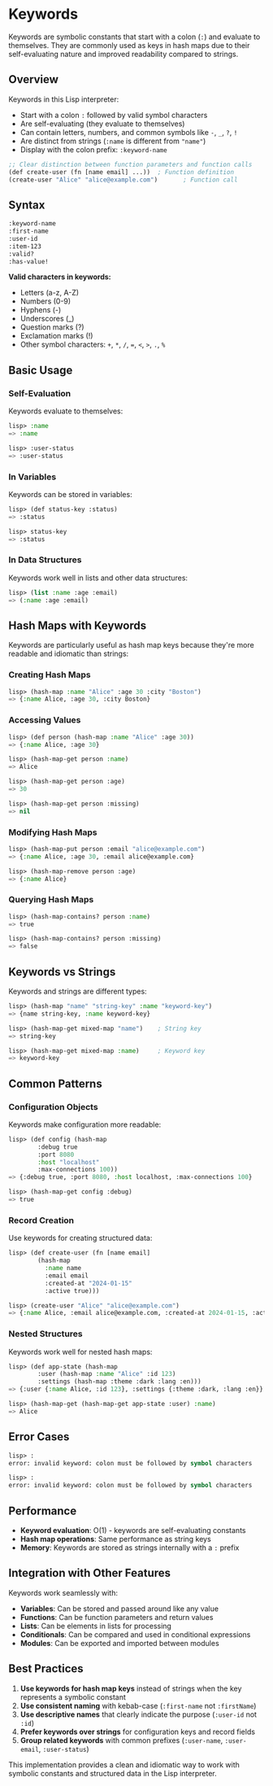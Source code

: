 # Keywords

Keywords are symbolic constants that start with a colon (`:`) and evaluate to themselves. They are commonly used as keys in hash maps due to their self-evaluating nature and improved readability compared to strings.

## Overview

Keywords in this Lisp interpreter:
- Start with a colon `:` followed by valid symbol characters
- Are self-evaluating (they evaluate to themselves)
- Can contain letters, numbers, and common symbols like `-`, `_`, `?`, `!`
- Are distinct from strings (`:name` is different from `"name"`)
- Display with the colon prefix: `:keyword-name`

```lisp
;; Clear distinction between function parameters and function calls
(def create-user (fn [name email] ...))  ; Function definition
(create-user "Alice" "alice@example.com")       ; Function call
```

## Syntax

```lisp
:keyword-name
:first-name
:user-id
:item-123
:valid?
:has-value!
```

**Valid characters in keywords:**
- Letters (a-z, A-Z)
- Numbers (0-9)
- Hyphens (-)
- Underscores (_)
- Question marks (?)
- Exclamation marks (!)
- Other symbol characters: `+`, `*`, `/`, `=`, `<`, `>`, `.`, `%`

## Basic Usage

### Self-Evaluation
Keywords evaluate to themselves:

```lisp
lisp> :name
=> :name

lisp> :user-status
=> :user-status
```

### In Variables
Keywords can be stored in variables:

```lisp
lisp> (def status-key :status)
=> :status

lisp> status-key
=> :status
```

### In Data Structures
Keywords work well in lists and other data structures:

```lisp
lisp> (list :name :age :email)
=> (:name :age :email)
```

## Hash Maps with Keywords

Keywords are particularly useful as hash map keys because they're more readable and idiomatic than strings:

### Creating Hash Maps
```lisp
lisp> (hash-map :name "Alice" :age 30 :city "Boston")
=> {:name Alice, :age 30, :city Boston}
```

### Accessing Values
```lisp
lisp> (def person (hash-map :name "Alice" :age 30))
=> {:name Alice, :age 30}

lisp> (hash-map-get person :name)
=> Alice

lisp> (hash-map-get person :age)
=> 30

lisp> (hash-map-get person :missing)
=> nil
```

### Modifying Hash Maps
```lisp
lisp> (hash-map-put person :email "alice@example.com")
=> {:name Alice, :age 30, :email alice@example.com}

lisp> (hash-map-remove person :age)
=> {:name Alice}
```

### Querying Hash Maps
```lisp
lisp> (hash-map-contains? person :name)
=> true

lisp> (hash-map-contains? person :missing)
=> false
```

## Keywords vs Strings

Keywords and strings are different types:

```lisp
lisp> (hash-map "name" "string-key" :name "keyword-key")
=> {name string-key, :name keyword-key}

lisp> (hash-map-get mixed-map "name")    ; String key
=> string-key

lisp> (hash-map-get mixed-map :name)     ; Keyword key
=> keyword-key
```

## Common Patterns

### Configuration Objects
Keywords make configuration more readable:

```lisp
lisp> (def config (hash-map
        :debug true
        :port 8080
        :host "localhost"
        :max-connections 100))
=> {:debug true, :port 8080, :host localhost, :max-connections 100}

lisp> (hash-map-get config :debug)
=> true
```

### Record Creation
Use keywords for creating structured data:

```lisp
lisp> (def create-user (fn [name email]
        (hash-map
          :name name
          :email email
          :created-at "2024-01-15"
          :active true)))

lisp> (create-user "Alice" "alice@example.com")
=> {:name Alice, :email alice@example.com, :created-at 2024-01-15, :active true}
```

### Nested Structures
Keywords work well for nested hash maps:

```lisp
lisp> (def app-state (hash-map
        :user (hash-map :name "Alice" :id 123)
        :settings (hash-map :theme :dark :lang :en)))
=> {:user {:name Alice, :id 123}, :settings {:theme :dark, :lang :en}}

lisp> (hash-map-get (hash-map-get app-state :user) :name)
=> Alice
```

## Error Cases

```lisp
lisp> :
error: invalid keyword: colon must be followed by symbol characters

lisp> : 
error: invalid keyword: colon must be followed by symbol characters
```

## Performance

- **Keyword evaluation**: O(1) - keywords are self-evaluating constants
- **Hash map operations**: Same performance as string keys
- **Memory**: Keywords are stored as strings internally with a `:` prefix

## Integration with Other Features

Keywords work seamlessly with:
- **Variables**: Can be stored and passed around like any value
- **Functions**: Can be function parameters and return values
- **Lists**: Can be elements in lists for processing
- **Conditionals**: Can be compared and used in conditional expressions
- **Modules**: Can be exported and imported between modules

## Best Practices

1. **Use keywords for hash map keys** instead of strings when the key represents a symbolic constant
2. **Use consistent naming** with kebab-case (`:first-name` not `:firstName`)
3. **Use descriptive names** that clearly indicate the purpose (`:user-id` not `:id`)
4. **Prefer keywords over strings** for configuration keys and record fields
5. **Group related keywords** with common prefixes (`:user-name`, `:user-email`, `:user-status`)

This implementation provides a clean and idiomatic way to work with symbolic constants and structured data in the Lisp interpreter.
